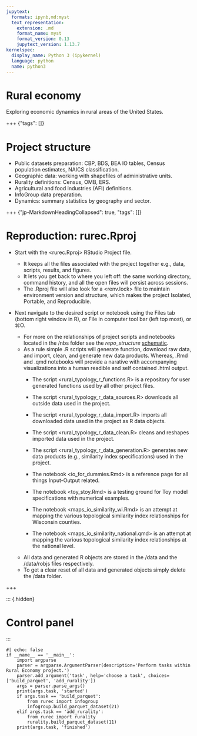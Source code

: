 ```yaml
---
jupytext:
  formats: ipynb,md:myst
  text_representation:
    extension: .md
    format_name: myst
    format_version: 0.13
    jupytext_version: 1.13.7
kernelspec:
  display_name: Python 3 (ipykernel)
  language: python
  name: python3
---
```


# Rural economy

Exploring economic dynamics in rural areas of the United States.

+++ {"tags": []}

# Project structure
 
- Public datasets preparation: CBP, BDS, BEA IO tables, Census population estimates, NAICS classification.
- Geographic data: working with shapefiles of administrative units.
- Rurality definitions: Census, OMB, ERS.
- Agricultural and food industries (AFI) definitions.
- InfoGroup data preparation.
- Dynamics: summary statistics by geography and sector.

+++ {"jp-MarkdownHeadingCollapsed": true, "tags": []}

# Reproduction: rurec.Rproj

- Start with the <rurec.Rproj> RStudio Project file.  
    - It keeps all the files associated with the project together e.g., data, scripts, results, and figures.
    - It lets you get back to where you left off: the same working directory, command history, and all the open files will persist across sessions.
    - The .Rproj file will also look for a <renv.lock> file to maintain environment version and structure, which makes the project Isolated, Portable, and Reproducible. 
    
- Next navigate to the desired script or notebook using the Files tab (bottom right window in R), or File in computer tool bar (left top most), or ⌘O.  
    - For more on the relationships of project scripts and notebooks located in the /nbs folder see the *repo_structure* [schematic](https://docs.google.com/drawings/d/1z4iLABHF8wnfhSumAU7tXr68zDFd4wUfL8vclrVioBs/edit). 
    - As a rule simple .R scripts will generate function, download raw data, and import, clean, and generate new data products. Whereas, .Rmd and .qmd notebooks will provide a narative with accompanying visualizations into a human readible and self contained .html output. 
        - The script <rural_typology_r_functions.R> is a repository for user generated functions used by all other project files.  
        - The script <rural_typology_r_data_sources.R> downloads all outside data used in the project. 
        - The script <rural_typology_r_data_import.R> imports all downloaded data used in the project as R data objects.
        - The script <rural_typology_r_data_clean.R> cleans and reshapes imported data used in the project.
        - The script <rural_typology_r_data_generation.R> generates new data products (e.g., similarity index specifications) used in the project.       
        
        - The notebook <io_for_dummies.Rmd> is a reference page for all things Input-Output related. 
        - The notebook <toy_stoy.Rmd> is a testing ground for Toy model specifications with numerical examples. 
        - The notebook <maps_io_similarity_wi.Rmd> is an attempt at mapping the various topological similarity index relationships for Wisconsin counties. 
        - The notebook <maps_io_similarity_national.qmd> is an attempt at mapping the various topological similarity index relationships at the national level. 
    - All data and generated R objects are stored in the /data and the /data/robjs files respectively. 
    - To get a clear reset of all data and generated objects simply delete the /data folder. 
    

+++

::: {.hidden}
# Control panel
:::

```{code-cell} ipython3
#| echo: false
if __name__ == '__main__':
    import argparse
    parser = argparse.ArgumentParser(description='Perform tasks within Rural Economy project.')
    parser.add_argument('task', help='choose a task', choices=['build_parquet', 'add_rurality'])
    args = parser.parse_args()
    print(args.task, 'started')
    if args.task == 'build_parquet':
        from rurec import infogroup
        infogroup.build_parquet_dataset(21)
    elif args.task == 'add_rurality':
        from rurec import rurality
        rurality.build_parquet_dataset(11)
    print(args.task, 'finished')
```
